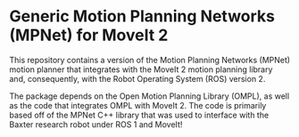 # Generic Motion Planning Networks (MPNet) for MoveIt 2

This repository contains a version of the Motion Planning Networks (MPNet)
motion planner that integrates with the MoveIt 2 motion planning library and,
consequently, with the Robot Operating System (ROS) version 2.

The package depends on the Open Motion Planning Library (OMPL), as well as the
code that integrates OMPL with MoveIt 2. The code is primarily based off of the
MPNet C++ library that was used to interface with the Baxter research robot
under ROS 1 and MoveIt!
